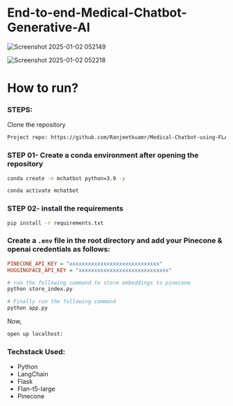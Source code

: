 # End-to-end-Medical-Chatbot-Generative-AI

![Screenshot 2025-01-02 052149](https://github.com/user-attachments/assets/d99f188f-9a28-4d37-a346-11c8f77fcc3f)

![Screenshot 2025-01-02 052218](https://github.com/user-attachments/assets/1da38803-dd73-4771-a6e4-2fcab2ce9f74)


# How to run?
### STEPS:

Clone the repository

```bash
Project repo: https://github.com/Ranjeetkuamr/Medical-Chatbot-using-FLAN-T5-Large
```
### STEP 01- Create a conda environment after opening the repository

```bash
conda create -n mchatbot python=3.9 -y
```

```bash
conda activate mchatbot
```


### STEP 02- install the requirements
```bash
pip install -r requirements.txt
```


### Create a `.env` file in the root directory and add your Pinecone & openai credentials as follows:

```ini
PINECONE_API_KEY = "xxxxxxxxxxxxxxxxxxxxxxxxxxxxx"
HUGGINGFACE_API_KEY = "xxxxxxxxxxxxxxxxxxxxxxxxxxxxx"
```


```bash
# run the following command to store embeddings to pinecone
python store_index.py
```

```bash
# Finally run the following command
python app.py
```

Now,
```bash
open up localhost:
```


### Techstack Used:

- Python
- LangChain
- Flask
- Flan-t5-large
- Pinecone


